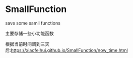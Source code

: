 # SmallFunction
save some samll functions

主要存储一些小功能函数

根据当前时间调到三天后:https://xiaofeihui.github.io/SmallFunction/now_time.html
